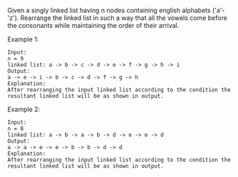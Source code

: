 Given a singly linked list having n nodes containing english alphabets ('a'-'z'). Rearrange the linked list in such a way that all the vowels come before the consonants while maintaining the order of their arrival. 

Example 1:
```
Input:
n = 9
linked list: a -> b -> c -> d -> e -> f -> g -> h -> i 
Output: 
a -> e -> i -> b -> c -> d -> f -> g -> h
Explanation: 
After rearranging the input linked list according to the condition the resultant linked list will be as shown in output.

```
Example 2:
```
Input:
n = 8
linked list: a -> b -> a -> b -> d -> e -> e -> d 
Output: 
a -> a -> e -> e -> b -> b -> d -> d
Explanation: 
After rearranging the input linked list according to the condition the resultant linked list will be as shown in output.

```
